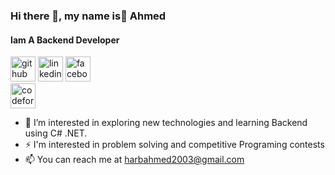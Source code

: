 
### Hi there 👋, my name is ِAhmed
#### Iam A Backend Developer
[<img src='https://cdn.jsdelivr.net/npm/simple-icons@3.0.1/icons/github.svg' alt='github' height='40'>](https://github.com/AhmedHarb2003) 
[<img src='https://cdn.jsdelivr.net/npm/simple-icons@3.0.1/icons/linkedin.svg' alt='linkedin' height='40'>](https://www.linkedin.com/in/linkedin.com/in/ahmed-harb-01832424b/) 
[<img src='https://cdn.jsdelivr.net/npm/simple-icons@3.0.1/icons/facebook.svg' alt='facebook' height='40'>](https://www.facebook.com/https://www.facebook.com/ahmed.harb.75457)  
[<img src='https://cdn.jsdelivr.net/npm/simple-icons@3.0.1/icons/codeforces.svg' alt='codeforces' height='40'>](https://codeforces.com/profile/AhmedMHarb) 
* 👀 I’m interested in exploring new technologies and learning Backend using C# .NET.
* ⚡ I'm interested in problem solving and competitive Programing contests
* 📫 You can reach me at harbahmed2003@gmail.com




